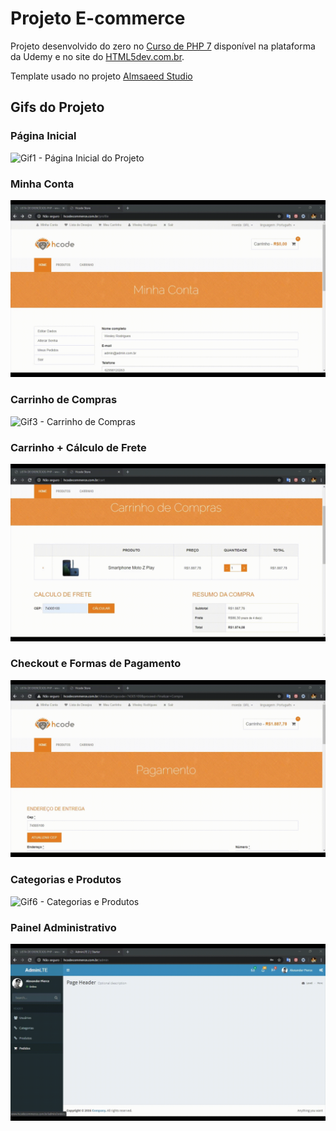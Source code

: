 # Projeto E-commerce

Projeto desenvolvido do zero no [Curso de PHP 7](https://www.udemy.com/course/curso-html5-css3-javascript/) disponível na plataforma da Udemy e no site do [HTML5dev.com.br](https://www.html5dev.com.br/curso/curso-completo-de-php-7).

Template usado no projeto [Almsaeed Studio](https://almsaeedstudio.com)

## Gifs do Projeto
### Página Inicial
![Gif1 - Página Inicial do Projeto](https://github.com/Wes1738/ecommerce/blob/master/Gifs%20Hcode%20Commerce/gifsHcodeComerce.gif)

### Minha Conta
![Gif2 - Minha Conta](https://github.com/Wes1738/ecommerce/blob/master/Gifs%20Hcode%20Commerce/gifsHcodeComerce2.gif)

### Carrinho de Compras
![Gif3 - Carrinho de Compras](https://github.com/Wes1738/ecommerce/blob/master/Gifs%20Hcode%20Commerce/gifsHcodeComerce3.gif)

### Carrinho + Cálculo de Frete
![Gif4 - Cálculo de Frete](https://github.com/Wes1738/ecommerce/blob/master/Gifs%20Hcode%20Commerce/gifsHcodeComerce4.gif)

### Checkout e Formas de Pagamento
![Gif5 - Checkout e Formas de Pagamento](https://github.com/Wes1738/ecommerce/blob/master/Gifs%20Hcode%20Commerce/gifsHcodeComerce5.gif)

### Categorias e Produtos
![Gif6 - Categorias e Produtos](https://github.com/Wes1738/ecommerce/blob/master/Gifs%20Hcode%20Commerce/gifsHcodeComerce6.gif)

### Painel Administrativo
![Gif7 - Painel Administrativo](https://github.com/Wes1738/ecommerce/blob/master/Gifs%20Hcode%20Commerce/Administrativo.gif)